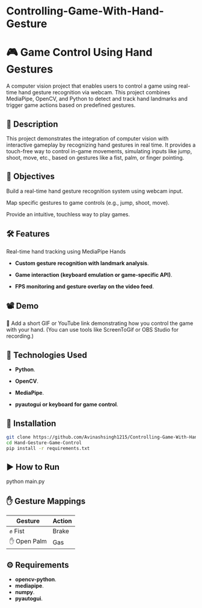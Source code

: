 # Controlling-Game-With-Hand-Gesture

# 🎮 Game Control Using Hand Gestures
A computer vision project that enables users to control a game using real-time hand gesture recognition via webcam. This project combines MediaPipe, OpenCV, and Python to detect and track hand landmarks and trigger game actions based on predefined gestures.

## 📄 Description
This project demonstrates the integration of computer vision with interactive gameplay by recognizing hand gestures in real time. It provides a touch-free way to control in-game movements, simulating inputs like jump, shoot, move, etc., based on gestures like a fist, palm, or finger pointing.

## 🎯 Objectives
Build a real-time hand gesture recognition system using webcam input.

Map specific gestures to game controls (e.g., jump, shoot, move).

Provide an intuitive, touchless way to play games.

## 🛠️ Features
Real-time hand tracking using MediaPipe Hands

- **Custom gesture recognition with landmark analysis**.

- **Game interaction (keyboard emulation or game-specific API)**.

- **FPS monitoring and gesture overlay on the video feed**.

## 📽️ Demo
🔴 Add a short GIF or YouTube link demonstrating how you control the game with your hand.
(You can use tools like ScreenToGif or OBS Studio for recording.)

## 🔧 Technologies Used
- **Python**.

- **OpenCV**.

- **MediaPipe**.

- **pyautogui or keyboard for game control**.

## 🚀 Installation

```bash
git clone https://github.com/Avinashsingh1215/Controlling-Game-With-Hand-Gesture.git
cd Hand-Gesture-Game-Control
pip install -r requirements.txt
```
## ▶️ How to Run
python main.py

## ✋ Gesture Mappings

| Gesture         | Action       |
| --------------- | ------------ |
| ✊ Fist          | Brake        |
| ✋ Open Palm     | Gas         |

## ⚙️ Requirements

- **opencv-python**.
- **mediapipe**.
- **numpy**.
- **pyautogui**.



